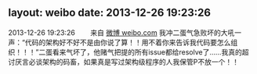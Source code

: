 layout: weibo
date: 2013-12-26 19:23:26
---
<meta name="referrer" content="no-referrer" />

2013-12-26 19:23:26  &nbsp;&nbsp;&nbsp;&nbsp;&nbsp;&nbsp; 来自 <a href="http://weibo.com/" rel="nofollow">微博 weibo.com</a>
我冲二蛋气急败坏的大吼一声：“代码的架构好不好不是由你说了算！！用不着你来告诉我代码要怎么组织！！！”二蛋看来气坏了，他赌气把提的所有issue都给resolve了……我真的超讨厌言必谈架构的码畜，如果真是写过架构级程序的人我保管P不放一个！！ ​​​
